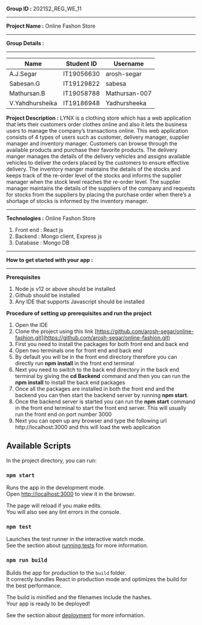 **Group ID :** 2021S2_REG_WE_11
<hr> 

**Project Name :** Online Fashon Store
<hr> 

**Group Details :** 
<hr> 

Name | Student ID | Username |
--- | --- | --- | 
A.J.Segar | IT19056630 | arosh-segar | 
Sabesan.G | IT19129822 | sabesa | 
Mathursan.B | IT19058788 | Mathursan-007 | 
V.Yahdhursheika | IT19186948 | Yadhursheeka | 

**Project Description :** 
LYNX is a clothing store which has a web application that lets their customers order clothes online and also it lets the business users to
manage the company’s transactions online. This web application consists of 4 types of users such as customer, delivery manager,
supplier manager and inventory manager. Customers can browse through the available products and purchase their favorite products.
The delivery manger manages the details of the delivery vehicles and assigns available vehicles to deliver the orders placed by the
customers to ensure effective delivery. The inventory manger maintains the details of the stocks and keeps track of the re-order level
of the stocks and informs the supplier manager when the stock level reaches the re-order level. The supplier manager maintains the
details of the suppliers of the company and requests for stocks from the suppliers by placing the purchase order when there’s a
shortage of stocks is informed by the inventory manager. 
<hr> 

**Technologies :** Online Fashon Store
1. Front end : React js 
2. Backend : Mongo client, Express js
3. Database : Mongo DB
<hr> 

**How to get started with your app :** 
<hr>

**Prerequisites**
1. Node js v12 or above should be installed
2. Github should be installed
3. Any IDE that supports Javascript should be installed

**Procedure of setting up prerequisites and run the project**
1. Open the IDE 
2. Clone the project using this link [https://github.com/arosh-segar/online-fashion.git](https://github.com/arosh-segar/online-fashion.git)
3. First you need to install the packages for both front end and back end
4. Open two terminals one for front end and back end
5. By default you will be in the front end directory therefore you can directly run **npm install** in the front end terminal
6. Next you need to switch to the back end directory in the back end terminal by giving the **cd Backend** command and then you can run the **npm install** to install the back end packages
7. Once all the packages are installed in both the front end and the backend you can then start the backend server by running **npm start**.
8. Once the backend server is started you can run the **npm start** command in the front end terminal to start the front end server. This will usually run the front end on port number 3000
9. Next you can open up any browser and type the following url http://localhost:3000 and this will load the web application


## Available Scripts

In the project directory, you can run:

### `npm start`

Runs the app in the development mode.\
Open [http://localhost:3000](http://localhost:3000) to view it in the browser.

The page will reload if you make edits.\
You will also see any lint errors in the console.

### `npm test`

Launches the test runner in the interactive watch mode.\
See the section about [running tests](https://facebook.github.io/create-react-app/docs/running-tests) for more information.

### `npm run build`

Builds the app for production to the `build` folder.\
It correctly bundles React in production mode and optimizes the build for the best performance.

The build is minified and the filenames include the hashes.\
Your app is ready to be deployed!

See the section about [deployment](https://facebook.github.io/create-react-app/docs/deployment) for more information.
